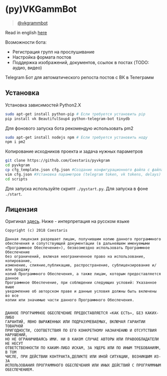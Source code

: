 (py)VKGammBot
==================
> [@vkgrammbot](https://t.me/vkgrammbot)

Read in english [here](https://github.com/Coestaris/pyvkgram/blob/master/README_en.md)

Возможности бота:
* Регистрация групп на прослушивание
* Настройка формата постов
* Поддержка изображений, документов, ссылок в постах (TODO: аудио, видео)

Telegram Бот для автоматического репоста постов с ВК в Телеграмм

Установка
-----------------
Установка зависимостей Python2.X
```bash
sudo apt-get install python-pip # Если требуется установить pip 
pip install vk BeautifulSoup4 python-telegram-bot tinydb
```

Для фонового запуска бота рекомендую использовать pm2
```bash
sudo apt-get install nodejs npm # Если требуется установить ноду
npm i pm2
```

Копирование исходников проекта и задача нужных параметров
```bash
git clone https://github.com/Coestaris/pyvkgram
cd pyvkgram
cp cfg_template.json cfg.json #Создание конфигурационного файла с файла-шаблона
vim cfg.json #Установка параметров (telegram token, vk tokens, delays)
cd scripts 
```

Для запуска используйте скрипт ```./pystart.py```. 
Для запуска в фоне ```./start```.

Лицензия
---------------
Оригинал [здесь](https://github.com/Coestaris/pyvkgram/blob/master/LICENSE.md). Ниже - интерпретация на русском языке

```
Copyright (c) 2018 Coestaris
 
Данная лицензия разрешает лицам, получившим копию данного программного
обеспечения и сопутствующей документации (в дальнейшем именуемыми 
«Программное Обеспечение»), безвозмездно использовать Программное Обеспечение 
без ограничений, включая неограниченное право на использование, копирование, 
изменение, слияние,публикацию, распространение, сублицензирование и/или продажу
копий Программного Обеспечения, а также лицам, которым предоставляется данное
Программное Обеспечение, при соблюдении следующих условий: Указанное выше
уведомление об авторском праве и данные условия должны быть включены во все
копии или значимые части данного Программного Обеспечения.
 
 
ДАННОЕ ПРОГРАММНОЕ ОБЕСПЕЧЕНИЕ ПРЕДОСТАВЛЯЕТСЯ «КАК ЕСТЬ», БЕЗ КАКИХ-ЛИБО 
ГАРАНТИЙ, ЯВНО ВЫРАЖЕННЫХ ИЛИ ПОДРАЗУМЕВАЕМЫХ, ВКЛЮЧАЯ ГАРАНТИИ ТОВАРНОЙ 
ПРИГОДНОСТИ, СООТВЕТСТВИЯ ПО ЕГО КОНКРЕТНОМУ НАЗНАЧЕНИЮ И ОТСУТСТВИЯ НАРУШЕНИЙ,
НО НЕ ОГРАНИЧИВАЯСЬ ИМИ. НИ В КАКОМ СЛУЧАЕ АВТОРЫ ИЛИ ПРАВООБЛАДАТЕЛИ НЕ НЕСУТ 
ОТВЕТСТВЕННОСТИ ПО КАКИМ-ЛИБО ИСКАМ, ЗА УЩЕРБ ИЛИ ПО ИНЫМ ТРЕБОВАНИЯМ, В ТОМ 
ЧИСЛЕ, ПРИ ДЕЙСТВИИ КОНТРАКТА,ДЕЛИКТЕ ИЛИ ИНОЙ СИТУАЦИИ, ВОЗНИКШИМ ИЗ-ЗА 
ИСПОЛЬЗОВАНИЯ ПРОГРАММНОГО ОБЕСПЕЧЕНИЯ ИЛИ ИНЫХ ДЕЙСТВИЙ С ПРОГРАММНЫМ ОБЕСПЕЧЕНИЕМ. 
```

